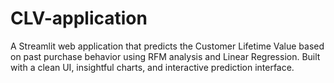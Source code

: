 # CLV-application
A Streamlit web application that predicts the Customer Lifetime Value based on past purchase behavior using RFM analysis and Linear Regression. Built with a clean UI, insightful charts, and interactive prediction interface.
